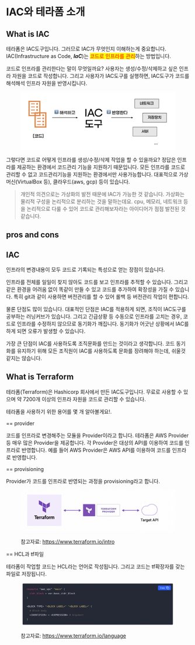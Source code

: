 # IAC와 테라폼 소개

## What is IAC

테라폼은 IAC도구입니다. 그러므로 IAC가 무엇인지 이해하는게 중요합니다. IAC(Infrastructure as Code, _**IaC**_)는 <mark style="color:red;">코드로 인프라를 관리</mark>하는 방법입니다.



코드로 인프라를 관리한다는 말이 무엇일까요? 사용자는 생성/수정/삭제하고 싶은 인프라 자원을 코드로 작성합니다. 그리고 사용자가 IAC도구를 실행하면, IAC도구가 코드를 해석해석 인프라 자원을 반영시킵니다.

<figure><img src="../../.gitbook/assets/image (1) (1).png" alt=""><figcaption></figcaption></figure>



그렇다면 코드로 어떻게 인프라를 생성/수정/삭제 작업을 할 수 있을까요? 정답은 인프라를 제공하는 환경에서 코드관리 기능을 지원하기 때문입니다. 모든 인프라를 코드로 관리할 수 없고 코드관리기능을 지원하는 환경에서만 사용가능합니다. 대표적으로 가상머신(VirtualBox 등), 클라우드(aws, gcp) 등이 있습니다.

> 개인적 의견으로는 가상화의 발전 때문에 IAC가 가능한 것 같습니다. 가상화는 물리적 구성을 논리적으로 분리하는 것을 말하는데요. cpu, 메모리, 네트워크 등을 논리적으로 다룰 수 있어 코드로 관리해보자라는 아이디어가 점점 발전된 것 같습니다.



## pros and cons

## IAC&#x20;

인프라의 변경내용이 모두 코드로 기록되는 특성으로 얻는 장점이 있습니다.

인프라를 전체를 일일이 찾지 않아도 코드를 보고 인프라를 추적할 수 있습니다. 그리고 같은 환경을 어려움 없이 똑같이 만들 수 있고 코드를 추가하여 확장성을 가질 수 있습니다. 특히 git과 같이 사용하면 버전관리를 할 수 있어 롤백 등 버전관리 작업이 편합니다.



물론 단점도 많이 있습니다. 대표적인 단점은 IAC를 적용하게 되면, 조직이 IAC도구를 공부하는 러닝커브가 있습니다. 그리고 긴급상황 등 수동으로 인프라를 고치는 경우, 코드로 인프라를 수정하지 않으므로 동기화가 깨집니다. 동기화가 어긋난 상황에서 IAC를 하게 되면 오류가 발생할 수 있습니다.

가장 큰 단점이 IAC를 사용하도록 조직문화를 만드는 것이라고 생각합니다. 코드 동기화를 유지하기 위해 모든 조직원이 IAC를 사용하도록 문화를 장려해야 하는데, 쉬울것 같지는 않습니다.



## What is Terraform

테라폼(Terraform)은 Hashicorp 회사에서 만든 IAC도구입니다. 무료로 사용할 수 있으며 약 7200개 이상의 인프라 자원을 코드로 관리할 수 있습니다.



테라폼을 사용하기 위한 용어를 몇 개 알아볼게요!.

\== provider

코드를 인프라로 변경해주는 모듈을 Provider이라고 합니다. 테라폼은 AWS Provider 등 매우 많은 Provider을 제공합니다. 각 Provider은 대상의 API를 이용하여 코드를 인프라로 반영합니다. 예를 들어 AWS Provider은 AWS API를 이용하여 코드를 인프라로 반영합니다.



\== provisioning

Provider가 코드를 인프라로 반영되는 과정을 provisioning라고 합니다.

<figure><img src="../../.gitbook/assets/image (5).png" alt=""><figcaption><p>참고자료: <a href="https://www.terraform.io/intro">https://www.terraform.io/intro</a></p></figcaption></figure>



\== HCL과 tf파일

테라폼이 작업할 코드는 HCL라는 언어로 작성됩니다. 그리고 코드는 tf확장자를 갖는 파일로 저장됩니다.

<figure><img src="../../.gitbook/assets/image (3) (2).png" alt=""><figcaption><p>참고자료: <a href="https://www.terraform.io/language">https://www.terraform.io/language</a></p></figcaption></figure>



